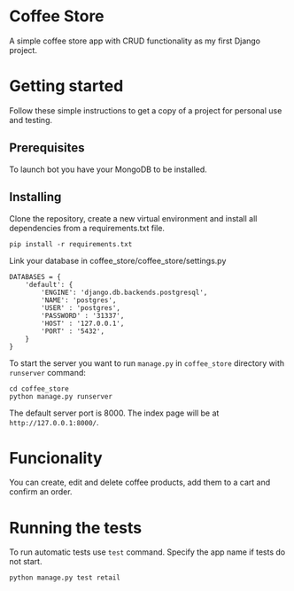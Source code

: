 # Сoffee Store
A simple coffee store app with CRUD functionality as my first Django project.
# Getting started
Follow these simple instructions to get a copy of a project for personal use and testing.
## Prerequisites
To launch bot you have your MongoDB to be installed.
## Installing
Clone the repository, create a new virtual environment and install all dependencies from a requirements.txt file.
```
pip install -r requirements.txt
```
Link your database in coffee_store/coffee_store/settings.py
```
DATABASES = {
    'default': {
        'ENGINE': 'django.db.backends.postgresql',
        'NAME': 'postgres',
        'USER' : 'postgres',
        'PASSWORD' : '31337',
        'HOST' : '127.0.0.1',
        'PORT' : '5432',
    }
}
```
To start the server you want to run `manage.py` in `coffee_store` directory with `runserver` command:
```
cd coffee_store
python manage.py runserver
```
The default server port is 8000. The index page will be at `http://127.0.0.1:8000/`.
# Funcionality
You can create, edit and delete coffee products, add them to a cart and confirm an order.
# Running the tests
To run automatic tests use `test` command. Specify the app name if tests do not start.
```
python manage.py test retail
```

